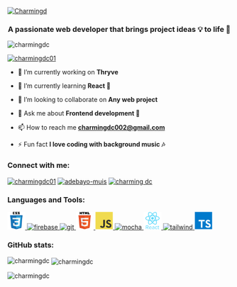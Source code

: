 <a href="https://git.io/typing-svg"><img src="https://readme-typing-svg.herokuapp.com?font=Poppins&weight=600&size=36&duration=3000&pause=800&center=true&width=435&height=60&lines=Hey+there+%F0%9F%91%8B;I'm+Charmingdc" alt="Charmingd" /></a>

<h3 align="center">A passionate web developer that brings project ideas 💡 to life 🧬</h3>

<p align="left"> <img src="https://komarev.com/ghpvc/?username=charmingdc&label=Profile%20views&color=0e75b6&style=flat" alt="charmingdc" /> </p>

<p align="left"> <a href="https://twitter.com/charmingdc01" target="blank"><img src="https://img.shields.io/twitter/follow/charmingdc01?logo=twitter&style=for-the-badge" alt="charmingdc01" /></a> </p>

- 🔭 I’m currently working on **Thryve**

- 🌱 I’m currently learning **React 🌊**

- 👯 I’m looking to collaborate on **Any web project**

- 💬 Ask me about **Frontend development 🤭**

- 📫 How to reach me **charmingdc002@gmail.com**

- ⚡ Fun fact **I love coding with background music 🎶**

<h3 align="left">Connect with me:</h3>
<p align="left">
<a href="https://twitter.com/charmingdc01" target="blank"><img align="center" src="https://raw.githubusercontent.com/rahuldkjain/github-profile-readme-generator/master/src/images/icons/Social/twitter.svg" alt="charmingdc01" height="30" width="40" /></a>
<a href="https://linkedin.com/in/adebayo-muis" target="blank"><img align="center" src="https://raw.githubusercontent.com/rahuldkjain/github-profile-readme-generator/master/src/images/icons/Social/linked-in-alt.svg" alt="adebayo-muis" height="30" width="40" /></a>
<a href="https://fb.com/charming dc" target="blank"><img align="center" src="https://raw.githubusercontent.com/rahuldkjain/github-profile-readme-generator/master/src/images/icons/Social/facebook.svg" alt="charming dc" height="30" width="40" /></a>
</p>

<h3 align="left">Languages and Tools:</h3>
<p align="left"> <a href="https://www.w3schools.com/css/" target="_blank" rel="noreferrer"> <img src="https://raw.githubusercontent.com/devicons/devicon/master/icons/css3/css3-original-wordmark.svg" alt="css3" width="40" height="40"/> </a> <a href="https://firebase.google.com/" target="_blank" rel="noreferrer"> <img src="https://www.vectorlogo.zone/logos/firebase/firebase-icon.svg" alt="firebase" width="40" height="40"/> </a> <a href="https://git-scm.com/" target="_blank" rel="noreferrer"> <img src="https://www.vectorlogo.zone/logos/git-scm/git-scm-icon.svg" alt="git" width="40" height="40"/> </a> <a href="https://www.w3.org/html/" target="_blank" rel="noreferrer"> <img src="https://raw.githubusercontent.com/devicons/devicon/master/icons/html5/html5-original-wordmark.svg" alt="html5" width="40" height="40"/> </a> <a href="https://developer.mozilla.org/en-US/docs/Web/JavaScript" target="_blank" rel="noreferrer"> <img src="https://raw.githubusercontent.com/devicons/devicon/master/icons/javascript/javascript-original.svg" alt="javascript" width="40" height="40"/> </a> <a href="https://mochajs.org" target="_blank" rel="noreferrer"> <img src="https://www.vectorlogo.zone/logos/mochajs/mochajs-icon.svg" alt="mocha" width="40" height="40"/> </a> <a href="https://reactjs.org/" target="_blank" rel="noreferrer"> <img src="https://raw.githubusercontent.com/devicons/devicon/master/icons/react/react-original-wordmark.svg" alt="react" width="40" height="40"/> </a> <a href="https://tailwindcss.com/" target="_blank" rel="noreferrer"> <img src="https://www.vectorlogo.zone/logos/tailwindcss/tailwindcss-icon.svg" alt="tailwind" width="40" height="40"/> </a> <a href="https://www.typescriptlang.org/" target="_blank" rel="noreferrer"> <img src="https://raw.githubusercontent.com/devicons/devicon/master/icons/typescript/typescript-original.svg" alt="typescript" width="40" height="40"/> </a> </p>

<h3 align="left"> GitHub stats: </h3>

<p><img align="left" src="https://github-readme-stats.vercel.app/api/top-langs?username=charmingdc&show_icons=true&theme=highcontrast&locale=en&layout=compact" alt="charmingdc" /></p>

<p>&nbsp;<img align="center" src="https://github-readme-stats.vercel.app/api?username=charmingdc&show_icons=true&theme=highcontrast&locale=en" alt="charmingdc" /></p>

<p><img align="center" src="https://github-readme-streak-stats.herokuapp.com/?user=charmingdc&theme=highcontrast" alt="charmingdc" /></p>

